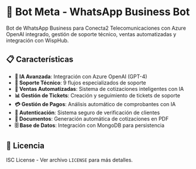 # 🤖 Bot Meta - WhatsApp Business Bot

Bot de WhatsApp Business para Conecta2 Telecomunicaciones con Azure OpenAI integrado, gestión de soporte técnico, ventas automatizadas y integración con WispHub.

## 📋 Características

- **🧠 IA Avanzada**: Integración con Azure OpenAI (GPT-4)
- **🔧 Soporte Técnico**: 9 flujos especializados de soporte
- **💼 Ventas Automatizadas**: Sistema de cotizaciones inteligentes con IA
- **📊 Gestión de Tickets**: Creación y seguimiento de tickets de soporte
- **💳 Gestión de Pagos**: Análisis automático de comprobantes con IA
- **🔐 Autenticación**: Sistema seguro de verificación de clientes
- **📄 Documentos**: Generación automática de cotizaciones en PDF
- **🗄️ Base de Datos**: Integración con MongoDB para persistencia

## 📄 Licencia

ISC License - Ver archivo `LICENSE` para más detalles.
